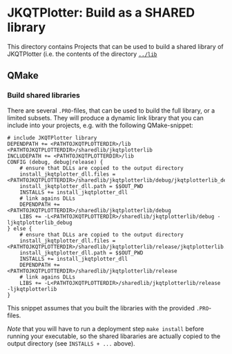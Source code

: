 # JKQTPlotter: Build as a SHARED library

This directory contains Projects that can be used to build a shared library of JKQTPlotter (i.e. the contents of the directory [`../lib`](../lib)

## QMake

### Build shared libraries
There are several `.PRO`-files, that can be used to build the full library, or a limited subsets. They will produce a dynamic link library that you can include into your projects, e.g. with the following QMake-snippet:

```.qmake
# include JKQTPlotter library
DEPENDPATH += <PATHTOJKQTPLOTTERDIR>/lib <PATHTOJKQTPLOTTERDIR>/sharedlib/jkqtplotterlib
INCLUDEPATH += <PATHTOJKQTPLOTTERDIR>/lib
CONFIG (debug, debug|release) {
    # ensure that DLLs are copied to the output directory
    install_jkqtplotter_dll.files = <PATHTOJKQTPLOTTERDIR>/sharedlib/jkqtplotterlib/debug/jkqtplotterlib_debug.*
    install_jkqtplotter_dll.path = $$OUT_PWD
    INSTALLS += install_jkqtplotter_dll
    # link agains DLLs
    DEPENDPATH += <PATHTOJKQTPLOTTERDIR>/sharedlib/jkqtplotterlib/debug
    LIBS += -L<PATHTOJKQTPLOTTERDIR>/sharedlib/jkqtplotterlib/debug -ljkqtplotterlib_debug
} else {
    # ensure that DLLs are copied to the output directory
    install_jkqtplotter_dll.files = <PATHTOJKQTPLOTTERDIR>/sharedlib/jkqtplotterlib/release/jkqtplotterlib.*
    install_jkqtplotter_dll.path = $$OUT_PWD
    INSTALLS += install_jkqtplotter_dll
    DEPENDPATH += <PATHTOJKQTPLOTTERDIR>/sharedlib/jkqtplotterlib/release
    # link agains DLLs
    LIBS += -L<PATHTOJKQTPLOTTERDIR>/sharedlib/jkqtplotterlib/release -ljkqtplotterlib
}
```

This snippet assumes that you built the libraries with the provided `.PRO`-files.

*Note* that you will have to run a deployment step `make install` before running your executable, so the shared libararies are actually copied to the output directory (see `INSTALLS + ...` above).



